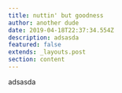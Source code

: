 ```yaml
---
title: nuttin' but goodness
author: another dude
date: 2019-04-18T22:37:34.554Z
description: adsasda
featured: false
extends: _layouts.post
section: content
---
```

adsasda
